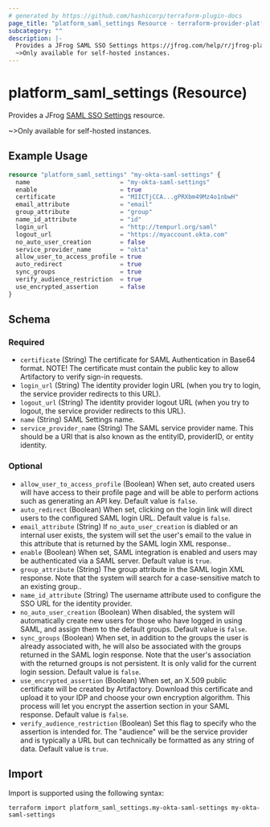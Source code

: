 ```yaml
---
# generated by https://github.com/hashicorp/terraform-plugin-docs
page_title: "platform_saml_settings Resource - terraform-provider-platform"
subcategory: ""
description: |-
  Provides a JFrog SAML SSO Settings https://jfrog.com/help/r/jfrog-platform-administration-documentation/saml-sso resource.
  ~>Only available for self-hosted instances.
---
```


# platform_saml_settings (Resource)

Provides a JFrog [SAML SSO Settings](https://jfrog.com/help/r/jfrog-platform-administration-documentation/saml-sso) resource.

~>Only available for self-hosted instances.

## Example Usage

```terraform
resource "platform_saml_settings" "my-okta-saml-settings" {
  name                         = "my-okta-saml-settings"
  enable                       = true
  certificate                  = "MIICTjCCA...gPRXbm49Mz4o1nbwH"
  email_attribute              = "email"
  group_attribute              = "group"
  name_id_attribute            = "id"
  login_url                    = "http://tempurl.org/saml"
  logout_url                   = "https://myaccount.okta.com"
  no_auto_user_creation        = false
  service_provider_name        = "okta"
  allow_user_to_access_profile = true
  auto_redirect                = true
  sync_groups                  = true
  verify_audience_restriction  = true
  use_encrypted_assertion      = false
}
```

<!-- schema generated by tfplugindocs -->
## Schema

### Required

- `certificate` (String) The certificate for SAML Authentication in Base64 format. NOTE! The certificate must contain the public key to allow Artifactory to verify sign-in requests.
- `login_url` (String) The identity provider login URL (when you try to login, the service provider redirects to this URL).
- `logout_url` (String) The identity provider logout URL (when you try to logout, the service provider redirects to this URL).
- `name` (String) SAML Settings name.
- `service_provider_name` (String) The SAML service provider name. This should be a URI that is also known as the entityID, providerID, or entity identity.

### Optional

- `allow_user_to_access_profile` (Boolean) When set, auto created users will have access to their profile page and will be able to perform actions such as generating an API key. Default value is `false`.
- `auto_redirect` (Boolean) When set, clicking on the login link will direct users to the configured SAML login URL. Default value is `false`.
- `email_attribute` (String) If `no_auto_user_creation` is diabled or an internal user exists, the system will set the user's email to the value in this attribute that is returned by the SAML login XML response..
- `enable` (Boolean) When set, SAML integration is enabled and users may be authenticated via a SAML server. Default value is `true`.
- `group_attribute` (String) The group attribute in the SAML login XML response. Note that the system will search for a case-sensitive match to an existing group..
- `name_id_attribute` (String) The username attribute used to configure the SSO URL for the identity provider.
- `no_auto_user_creation` (Boolean) When disabled, the system will automatically create new users for those who have logged in using SAML, and assign them to the default groups. Default value is `false`.
- `sync_groups` (Boolean) When set, in addition to the groups the user is already associated with, he will also be associated with the groups returned in the SAML login response. Note that the user's association with the returned groups is not persistent. It is only valid for the current login session. Default value is `false`.
- `use_encrypted_assertion` (Boolean) When set, an X.509 public certificate will be created by Artifactory. Download this certificate and upload it to your IDP and choose your own encryption algorithm. This process will let you encrypt the assertion section in your SAML response. Default value is `false`.
- `verify_audience_restriction` (Boolean) Set this flag to specify who the assertion is intended for. The "audience" will be the service provider and is typically a URL but can technically be formatted as any string of data. Default value is `true`.

## Import

Import is supported using the following syntax:

```shell
terraform import platform_saml_settings.my-okta-saml-settings my-okta-saml-settings
```
